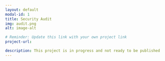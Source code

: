 ```yaml
---
layout: default
modal-id: 1
title: Security Audit
img: audit.png
alt: image-alt

# Reminder: Update this link with your own project link
project-url:

description: This project is in progress and not ready to be published just yet. Please contact me if you'd like a sneak peek. Otherwise, stay tuned!
---
```

